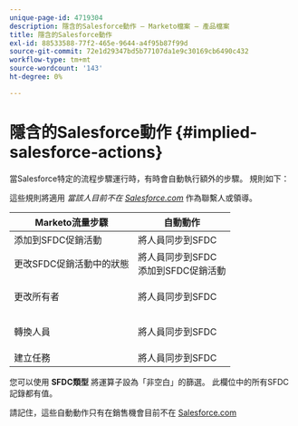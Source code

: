 ```yaml
---
unique-page-id: 4719304
description: 隱含的Salesforce動作 — Marketo檔案 — 產品檔案
title: 隱含的Salesforce動作
exl-id: 88533588-77f2-465e-9644-a4f95b87f99d
source-git-commit: 72e1d29347bd5b77107da1e9c30169cb6490c432
workflow-type: tm+mt
source-wordcount: '143'
ht-degree: 0%

---
```


# 隱含的Salesforce動作 {#implied-salesforce-actions}

當Salesforce特定的流程步驟運行時，有時會自動執行額外的步驟。 規則如下：

這些規則將適用 _當該人目前不在 [Salesforce.com](https://Salesforce.com)_ 作為聯繫人或領導。

<table> 
 <thead> 
  <tr> 
   <th>Marketo流量步驟</th> 
   <th>自動動作</th> 
  </tr> 
 </thead> 
 <tbody> 
  <tr> 
   <td>添加到SFDC促銷活動</td> 
   <td>將人員同步到SFDC</td> 
  </tr> 
  <tr> 
   <td>更改SFDC促銷活動中的狀態</td> 
   <td>將人員同步到SFDC<br>添加到SFDC促銷活動</td> 
  </tr> 
  <tr> 
   <td>更改所有者</td> 
   <td><p>將人員同步到SFDC</p></td> 
  </tr> 
  <tr> 
   <td>轉換人員</td> 
   <td><p>將人員同步到SFDC</p></td> 
  </tr> 
  <tr> 
   <td>建立任務</td> 
   <td>將人員同步到SFDC</td> 
  </tr> 
 </tbody> 
</table>

您可以使用 **SFDC類型** 將運算子設為「非空白」的篩選。 此欄位中的所有SFDC記錄都有值。

請記住，這些自動動作只有在銷售機會目前不在 [Salesforce.com](https://salesforce.com)
